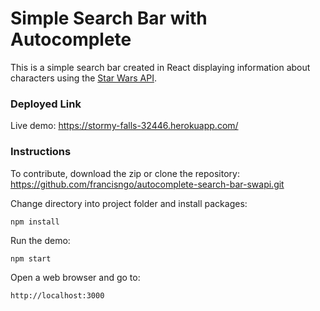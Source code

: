 # Simple Search Bar with Autocomplete
This is a simple search bar created in React displaying information about characters using the [Star Wars API](https://swapi.co/).

### Deployed Link
Live demo:
https://stormy-falls-32446.herokuapp.com/

### Instructions
To contribute, download the zip or clone the repository:
https://github.com/francisngo/autocomplete-search-bar-swapi.git

Change directory into project folder and install packages:
```
npm install
```

Run the demo:
```
npm start
```

Open a web browser and go to:
```
http://localhost:3000
```

